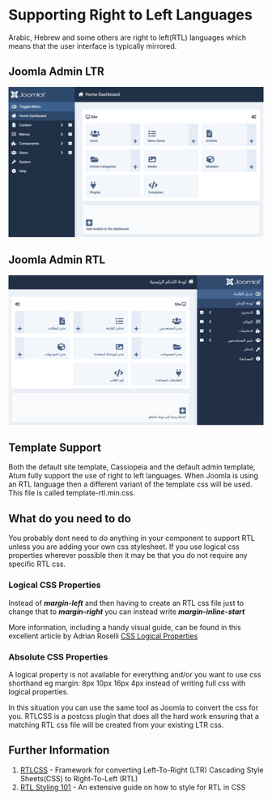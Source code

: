 Supporting Right to Left Languages
==================================
Arabic, Hebrew and some others are right to left(RTL) languages which means that the user interface is typically mirrored.

## Joomla Admin LTR
![screenshot of the joomla admin in english showing the sidebar on the left of the screen](rtl/_assets/ltr-dashboard.png)

## Joomla Admin RTL
![screenshot of the joomla admin in arabic showing the sidebar on the right of the screen](rtl/_assets/rtl-dashboard.png)

## Template Support
Both the default site template, Cassiopeia and the default admin template, Atum fully support the use of right to left languages. When Joomla is using an RTL language then a different variant of the template css will be used. This file is called template-rtl.min.css.

## What do you need to do
You probably dont need to do anything in your component to support RTL unless you are adding your own css stylesheet. If you use logical css properties wherever possible then it may be that you do not require any specific RTL css.

### Logical CSS Properties
Instead of _**margin-left**_ and then having to create an RTL css file just to change that to _**margin-right**_ you can instead write _**margin-inline-start**_

More information, including a handy visual guide, can be found in this excellent article by Adrian Roselli [CSS Logical Properties](https://adrianroselli.com/2019/11/css-logical-properties.html)

### Absolute CSS Properties
A logical property is not available for everything and/or you want to use css shorthand eg margin: 8px 10px 16px 4px instead of writing full css with logical properties.

In this situation you can use the same tool as Joomla to convert the css for you. RTLCSS is a postcss plugin that does all the hard work ensuring that a matching RTL css file will be created from your existing LTR css.

## Further Information
1. [RTLCSS](https://rtlcss.com/) - Framework for converting Left-To-Right (LTR) Cascading Style Sheets(CSS) to Right-To-Left (RTL)
2. [RTL Styling 101](https://rtlstyling.com/) - An extensive guide on how to style for RTL in CSS


